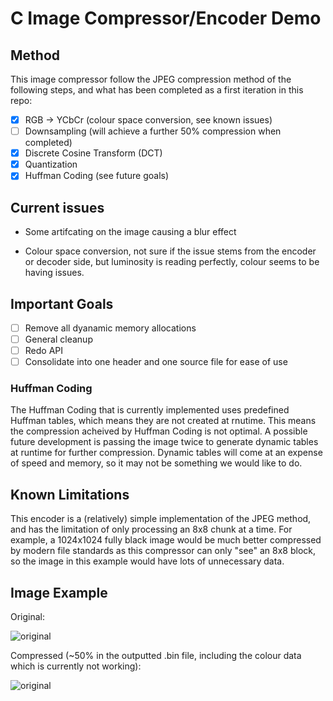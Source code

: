 # C Image Compressor/Encoder Demo

## Method

This image compressor follow the JPEG compression method of the following steps, and what has been completed as a first iteration in this repo:

- [x] RGB -> YCbCr (colour space conversion, see known issues)
- [ ] Downsampling (will achieve a further 50% compression when completed)
- [x] Discrete Cosine Transform (DCT)
- [x] Quantization
- [x] Huffman Coding (see future goals)

## Current issues

- Some artifcating on the image causing a blur effect

- Colour space conversion, not sure if the issue stems from the encoder or decoder side, but luminosity is reading perfectly, colour seems to be having issues.

## Important Goals

- [ ] Remove all dyanamic memory allocations
- [ ] General cleanup
- [ ] Redo API
- [ ] Consolidate into one header and one source file for ease of use

### Huffman Coding

The Huffman Coding that is currently implemented uses predefined Huffman tables, which means they are not created at rnutime. This means the compression acheived by Huffman Coding is not optimal. A possible future development is passing the image twice to generate dynamic tables at runtime for further compression.
Dynamic tables will come at an expense of speed and memory, so it may not be something we would like to do.

## Known Limitations

This encoder is a (relatively) simple implementation of the JPEG method, and has the limitation of only processing an 8x8 chunk at a time. For example, a 1024x1024 fully black image would be much better compressed by modern file standards as this compressor can only "see" an 8x8 block, so the image in this example would have lots of unnecessary data.

## Image Example

Original:

![original](https://cdn.discordapp.com/attachments/922288944585015336/1000489307112480869/flower.jpg)

Compressed (~50% in the outputted .bin file, including the colour data which is currently not working):

![original](https://cdn.discordapp.com/attachments/922288944585015336/1000489307364134922/flower.bin_decoded.jpg)
